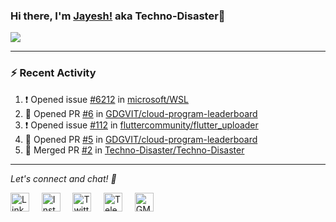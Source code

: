 ### Hi there, I'm [Jayesh!](https://technodisaster.wtf) aka Techno-Disaster👋

<a href="https://github.com/anuraghazra/github-readme-stats">
  <img align="center" src="https://github-readme-stats.vercel.app/api?username=Techno-Disaster&show_icons=true&include_all_commits=false&theme=default&count_private=false" />
</a>

---

### :zap: Recent Activity

<!--START_SECTION:activity-->
1. ❗️ Opened issue [#6212](https://github.com//microsoft/WSL/issues/6212) in [microsoft/WSL](https://github.com//microsoft/WSL)
2. 💪 Opened PR [#6](https://github.com//GDGVIT/cloud-program-leaderboard/pull/6) in [GDGVIT/cloud-program-leaderboard](https://github.com//GDGVIT/cloud-program-leaderboard)
3. ❗️ Opened issue [#112](https://github.com//fluttercommunity/flutter_uploader/issues/112) in [fluttercommunity/flutter_uploader](https://github.com//fluttercommunity/flutter_uploader)
4. 💪 Opened PR [#5](https://github.com//GDGVIT/cloud-program-leaderboard/pull/5) in [GDGVIT/cloud-program-leaderboard](https://github.com//GDGVIT/cloud-program-leaderboard)
5. 🎉 Merged PR [#2](https://github.com//Techno-Disaster/Techno-Disaster/pull/2) in [Techno-Disaster/Techno-Disaster](https://github.com//Techno-Disaster/Techno-Disaster)
<!--END_SECTION:activity-->






---

<i> Let's connect and chat! :incoming_envelope: </i>

<a href="https://www.linkedin.com/in/techno_disaster"><img src="https://cdn.jsdelivr.net/npm/simple-icons@v3/icons/linkedin.svg" width="30px" alt="LinkedIn"></a> &nbsp; &nbsp;
<a href="https://instagram.com/techno_disaster"><img src="https://cdn.jsdelivr.net/npm/simple-icons@v3/icons/instagram.svg" width="30px" alt="Instagram"></a> &nbsp; &nbsp;
<a href="https://twitter.com/techno_disaster"><img src="https://cdn.jsdelivr.net/npm/simple-icons@v3/icons/twitter.svg" width="30px" alt="Twitter"></a> &nbsp; &nbsp;
<a href="https://t.me/techno_disaster"><img src="https://cdn.jsdelivr.net/npm/simple-icons@v3/icons/telegram.svg" width="30px" alt="Telegram"></a> &nbsp; &nbsp;
<a href="mailto:nirvejayesh@gmail.com"><img src="https://cdn.jsdelivr.net/npm/simple-icons@v3/icons/gmail.svg" width="30px" alt="GMail"></a> &nbsp; &nbsp;
